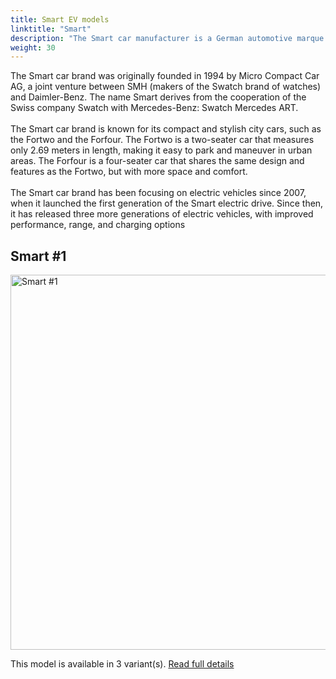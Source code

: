 ```yaml
---
title: Smart EV models
linktitle: "Smart"
description: "The Smart car manufacturer is a German automotive marque that produces small electric vehicles. It is a joint venture between Mercedes-Benz AG and Zhejiang Geely Holding Group, established in 2019. The venture is headquartered in Ningbo, China, and aims to produce Smart-badged cars in China to be marketed globally."
weight: 30
---
```

The Smart car brand was originally founded in 1994 by Micro Compact Car AG, a joint venture between SMH (makers of the Swatch brand of watches) and Daimler-Benz. The name Smart derives from the cooperation of the Swiss company Swatch with Mercedes-Benz: Swatch Mercedes ART.<br /><br />The Smart car brand is known for its compact and stylish city cars, such as the Fortwo and the Forfour. The Fortwo is a two-seater car that measures only 2.69 meters in length, making it easy to park and maneuver in urban areas. The Forfour is a four-seater car that shares the same design and features as the Fortwo, but with more space and comfort.<br /><br />The Smart car brand has been focusing on electric vehicles since 2007, when it launched the first generation of the Smart electric drive. Since then, it has released three more generations of electric vehicles, with improved performance, range, and charging options


## Smart #1

<a href="hash1"><img src="https://media.evkx.net/multimedia/models/smart/#1/#1_brabus/main_1_st.jpg" width="800" height="600" alt="Smart #1" ></a>

This model is available in 3 variant(s). 
[Read full details](hash1/)
